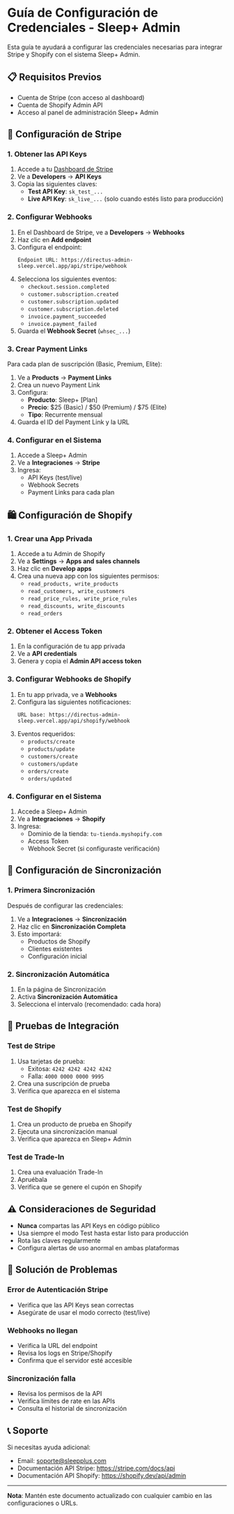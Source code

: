 # Guía de Configuración de Credenciales - Sleep+ Admin

Esta guía te ayudará a configurar las credenciales necesarias para integrar Stripe y Shopify con el sistema Sleep+ Admin.

## 📋 Requisitos Previos

- Cuenta de Stripe (con acceso al dashboard)
- Cuenta de Shopify Admin API
- Acceso al panel de administración Sleep+ Admin

## 🔐 Configuración de Stripe

### 1. Obtener las API Keys

1. Accede a tu [Dashboard de Stripe](https://dashboard.stripe.com)
2. Ve a **Developers** → **API Keys**
3. Copia las siguientes claves:
   - **Test API Key**: `sk_test_...`
   - **Live API Key**: `sk_live_...` (solo cuando estés listo para producción)

### 2. Configurar Webhooks

1. En el Dashboard de Stripe, ve a **Developers** → **Webhooks**
2. Haz clic en **Add endpoint**
3. Configura el endpoint:
   ```
   Endpoint URL: https://directus-admin-sleep.vercel.app/api/stripe/webhook
   ```
4. Selecciona los siguientes eventos:
   - `checkout.session.completed`
   - `customer.subscription.created`
   - `customer.subscription.updated`
   - `customer.subscription.deleted`
   - `invoice.payment_succeeded`
   - `invoice.payment_failed`
5. Guarda el **Webhook Secret** (`whsec_...`)

### 3. Crear Payment Links

Para cada plan de suscripción (Basic, Premium, Elite):

1. Ve a **Products** → **Payment Links**
2. Crea un nuevo Payment Link
3. Configura:
   - **Producto**: Sleep+ [Plan]
   - **Precio**: $25 (Basic) / $50 (Premium) / $75 (Elite)
   - **Tipo**: Recurrente mensual
4. Guarda el ID del Payment Link y la URL

### 4. Configurar en el Sistema

1. Accede a Sleep+ Admin
2. Ve a **Integraciones** → **Stripe**
3. Ingresa:
   - API Keys (test/live)
   - Webhook Secrets
   - Payment Links para cada plan

## 🛍️ Configuración de Shopify

### 1. Crear una App Privada

1. Accede a tu Admin de Shopify
2. Ve a **Settings** → **Apps and sales channels**
3. Haz clic en **Develop apps**
4. Crea una nueva app con los siguientes permisos:
   - `read_products, write_products`
   - `read_customers, write_customers`
   - `read_price_rules, write_price_rules`
   - `read_discounts, write_discounts`
   - `read_orders`

### 2. Obtener el Access Token

1. En la configuración de tu app privada
2. Ve a **API credentials**
3. Genera y copia el **Admin API access token**

### 3. Configurar Webhooks de Shopify

1. En tu app privada, ve a **Webhooks**
2. Configura las siguientes notificaciones:
   ```
   URL base: https://directus-admin-sleep.vercel.app/api/shopify/webhook
   ```
3. Eventos requeridos:
   - `products/create`
   - `products/update`
   - `customers/create`
   - `customers/update`
   - `orders/create`
   - `orders/updated`

### 4. Configurar en el Sistema

1. Accede a Sleep+ Admin
2. Ve a **Integraciones** → **Shopify**
3. Ingresa:
   - Dominio de la tienda: `tu-tienda.myshopify.com`
   - Access Token
   - Webhook Secret (si configuraste verificación)

## 🔄 Configuración de Sincronización

### 1. Primera Sincronización

Después de configurar las credenciales:

1. Ve a **Integraciones** → **Sincronización**
2. Haz clic en **Sincronización Completa**
3. Esto importará:
   - Productos de Shopify
   - Clientes existentes
   - Configuración inicial

### 2. Sincronización Automática

1. En la página de Sincronización
2. Activa **Sincronización Automática**
3. Selecciona el intervalo (recomendado: cada hora)

## 🧪 Pruebas de Integración

### Test de Stripe

1. Usa tarjetas de prueba:
   - Exitosa: `4242 4242 4242 4242`
   - Falla: `4000 0000 0000 9995`
2. Crea una suscripción de prueba
3. Verifica que aparezca en el sistema

### Test de Shopify

1. Crea un producto de prueba en Shopify
2. Ejecuta una sincronización manual
3. Verifica que aparezca en Sleep+ Admin

### Test de Trade-In

1. Crea una evaluación Trade-In
2. Apruébala
3. Verifica que se genere el cupón en Shopify

## ⚠️ Consideraciones de Seguridad

- **Nunca** compartas las API Keys en código público
- Usa siempre el modo Test hasta estar listo para producción
- Rota las claves regularmente
- Configura alertas de uso anormal en ambas plataformas

## 🚨 Solución de Problemas

### Error de Autenticación Stripe
- Verifica que las API Keys sean correctas
- Asegúrate de usar el modo correcto (test/live)

### Webhooks no llegan
- Verifica la URL del endpoint
- Revisa los logs en Stripe/Shopify
- Confirma que el servidor esté accesible

### Sincronización falla
- Revisa los permisos de la API
- Verifica límites de rate en las APIs
- Consulta el historial de sincronización

## 📞 Soporte

Si necesitas ayuda adicional:
- Email: soporte@sleepplus.com
- Documentación API Stripe: https://stripe.com/docs/api
- Documentación API Shopify: https://shopify.dev/api/admin

---

**Nota**: Mantén este documento actualizado con cualquier cambio en las configuraciones o URLs.
